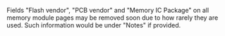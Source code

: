 Fields "Flash vendor", "PCB vendor" and "Memory IC Package" on all memory module pages may be removed soon due to how rarely they are used. Such information would be under "Notes" if provided.
